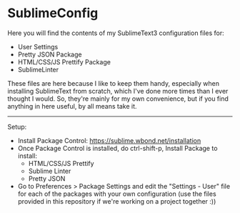 SublimeConfig
=============

Here you will find the contents of my SublimeText3 configuration files for:

- User Settings
- Pretty JSON Package
- HTML/CSS/JS Prettify Package
- SublimeLinter

These files are here because I like to keep them handy, especially when installing SublimeText from scratch, which I've done more times than I ever thought I would. So, they're mainly for my own convenience, but if you find anything in here useful, by all means take it.

______

Setup:

- Install Package Control: https://sublime.wbond.net/installation
- Once Package Control is installed, do ctrl-shift-p, Install Package to install:
  - HTML/CSS/JS Prettify
  - Sublime Linter
  - Pretty JSON
- Go to Preferences > Package Settings and edit the "Settings - User" file for each of the packages with your own configuration (use the files provided in this repository if we're working on a project together :))
